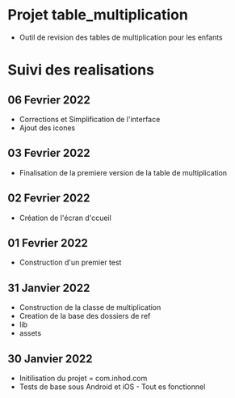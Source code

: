# Projet table_multiplication
- Outil de revision des tables de multiplication pour les enfants

# Suivi des realisations
## 06 Fevrier 2022
- Corrections et Simplification de l'interface
- Ajout des icones
## 03 Fevrier 2022
- Finalisation de la premiere version de la table de multiplication
## 02 Fevrier 2022
- Création de l'écran d'ccueil
## 01 Fevrier 2022
- Construction d'un premier test
## 31 Janvier 2022
- Construction de la classe de multiplication
- Creation de la base des dossiers de ref
 - lib
 - assets
## 30 Janvier 2022
- Initilisation du projet = com.inhod.com
- Tests de base sous Android et iOS - Tout es fonctionnel